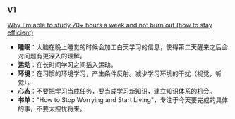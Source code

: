 ### V1

[Why I'm able to study 70+ hours a week and not burn out (how to stay efficient)](https://www.youtube.com/watch?v=FARXrLsBNJY&t=5s)

* **睡眠**：大脑在晚上睡觉的时候会加工白天学习的信息，使得第二天醒来之后会对问题有更深入的理解。
* **运动**：在长时间学习之间插入运动。
* **环境**：在习惯的环境学习，产生条件反射。减少学习环境的干扰（视觉，听觉）。
* **心态**：不要把学习当成任务，要当成学习新知识，建立知识体系的机会。
* **书单**："How to Stop Worrying and Start Living"，专注于今天要完成的具体的事，不要太担忧将来。
